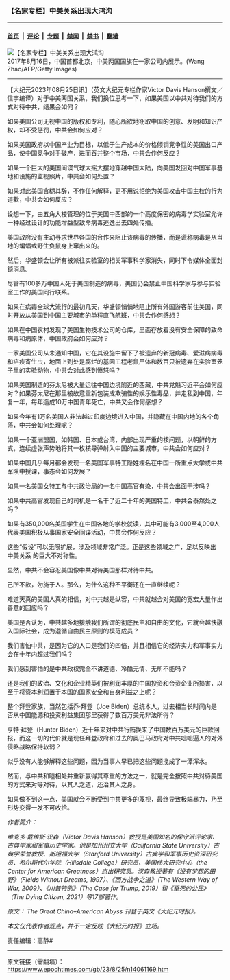 ### 【名家专栏】中美关系出现大鸿沟

---

#### [首页](../../../..?n14061169) &nbsp;|&nbsp; [评论](../../../../../epoch-comment?n14061169) &nbsp;|&nbsp; [专题](../../../../../epoch-special?n14061169) &nbsp;|&nbsp; [禁闻](../../../../../epoch-news?n14061169) &nbsp;|&nbsp; [禁书](../../../../../books?n14061169) &nbsp;|&nbsp; [翻墙](https://github.com/gfw-breaker/nogfw/blob/master/README.md?n14061169)


<div><img alt="【名家专栏】中美关系出现大鸿沟" class="attachment-djy_600_400 size-djy_600_400 wp-post-image" src="https://i.epochtimes.com/assets/uploads/2023/08/id14061171-china-and-us-flag-600x400.jpg"/>
<div class="caption">
 2017年8月16日，中国首都北京，中美两国国旗在一家公司内展示。(Wang Zhao/AFP/Getty Images)
</div></div><hr/><div class="post_content" id="artbody" itemprop="articleBody">
 <!-- article content begin -->
 <p>
  【大纪元2023年08月25日讯】（英文大纪元专栏作家Victor Davis Hanson撰文／信宇编译）对于中美两国关系，我们换位思考一下，如果美国以中共对待我们的方式对待中共，结果会如何？
 </p>
 <p>
  如果美国公司无视中国的版权和专利，随心所欲地窃取中国的创意、发明和知识产权，却不受惩罚，中共会如何应对？
 </p>
 <p>
  如果美国政府以中国产业为目标，以低于生产成本的价格倾销竞争性的美国出口产品，使中国竞争对手破产，进而吞并整个市场，中共会作何反应？
 </p>
 <p>
  如果一个巨大的美国间谍气球大摇大摆地穿越中国大陆，向美国发回对中国军事基地和设施的监视照片，中共会如何处置？
 </p>
 <p>
  如果对此美国含糊其辞，不作任何解释，更不用说拒绝为美国攻击中国主权的行为道歉，中共会如何反应？
 </p>
 <p>
  设想一下，由五角大楼管理的位于美国中西部的一个高度保密的病毒学实验室允许一种经过设计的功能增益型致命病毒逃逸出去四处传播。
 </p>
 <p>
  美国政府没有主动寻求世界各国的合作来阻止该病毒的传播，而是谎称病毒是从当地的蝙蝠或野生负鼠身上窜出来的。
 </p>
 <p>
  然后，华盛顿会让所有被派往实验室的相关军事科学家消失，同时下令媒体全面封锁消息。
 </p>
 <p>
  尽管有100多万中国人死于美国制造的病毒，美国仍会禁止中国科学家与参与实验室工作的美国同行联系。
 </p>
 <p>
  如果在病毒全球大流行的最初几天，华盛顿悄悄地阻止所有外国游客前往美国，同时开放从美国到中国主要城市的单程直飞航班，中共会作何感想？
 </p>
 <p>
  如果在中国农村发现了美国生物技术公司的仓库，里面存放着没有安全保障的致命病毒和病原体，中国政府会如何应对？
 </p>
 <p>
  一家美国公司从未通知中国，它在其设施中留下了被遗弃的新冠病毒、爱滋病病毒和疟疾寄生虫，地面上到处是腐烂的基因工程老鼠尸体和数百只被遗弃在实验室笼子里的实验动物，中共会对此感到愤怒吗？
 </p>
 <p>
  如果美国制造的芬太尼被大量运往中国边境附近的西藏，中共党魁习近平会如何应对？如果芬太尼在那里被故意重新包装成欺骗性的娱乐性毒品，并走私到中国，年复一年，每年造成10万中国青年死亡，中共又会作何感想？
 </p>
 <p>
  如果今年有1万名美国人非法越过印度边境进入中国，并隐藏在中国内地的各个角落，中共会如何处理呢？
 </p>
 <p>
  如果一个亚洲盟国，如韩国、日本或台湾，内部出现严重的核问题，以朝鲜的方式，连续虚张声势地将其一枚核导弹射入中国的主要城市，中共会如何应对？
 </p>
 <p>
  如果中国几乎每月都会发现一名美国军事特工隐姓埋名在中国一所重点大学或中共军队中授课，事态会如何发展？
 </p>
 <p>
  如果一名美国女特工与中共政治局的一名中国高官有染，中共会出面干涉吗？
 </p>
 <p>
  如果中共高官发现自己的司机是一名干了近二十年的美国特工，中共会泰然处之吗？
 </p>
 <p>
  如果有350,000名美国学生在中国各地的学校就读，其中可能有3,000至4,000人代表美国积极从事国家安全间谍活动，中共会作何反应？
 </p>
 <p>
  这些“假设”可以无限扩展，涉及领域非常广泛。正是这些领域之广，足以反映出
  <ok href="https://www.epochtimes.com/gb/tag/%E4%B8%AD%E7%BE%8E%E5%85%B3%E7%B3%BB.html">
   中美关系
  </ok>
  的巨大不对称性。
 </p>
 <p>
  显然，中共不会容忍美国像中共对待美国那样对待中共。
 </p>
 <p>
  己所不欲，勿施于人。那么，为什么这种不平衡还在一直继续呢？
 </p>
 <p>
  难道天真的美国人真的相信，对中共越是纵容，中共就越会对美国的宽宏大量作出善意的回应吗？
 </p>
 <p>
  美国是否认为，中共越多地接触我们所谓的彻底民主和自由的文化，它就会越快融入国际社会，成为遵循自由民主原则的模范成员？
 </p>
 <p>
  我们害怕中共，是因为它的人口是我们的四倍，并且相信它的经济实力和军事实力会在十年内超过我们吗？
 </p>
 <p>
  我们感到害怕的是中共政权完全不讲道德、冷酷无情、无所不能吗？
 </p>
 <p>
  还是我们的政治、文化和企业精英们被利润丰厚的中国投资和合资企业所损害，以至于将资本利润置于本国的国家安全和自身利益之上呢？
 </p>
 <p>
  整个拜登家族，当然包括乔‧拜登（Joe Biden）总统本人，过去相当长时间内是否从中国能源和投资利益集团那里获得了数百万美元非法所得？
 </p>
 <p>
  亨特‧拜登（Hunter Biden）近十年来对中共行贿换来了中国数百万美元的巨款回报，而这一切的代价就是现任拜登政府和过去的奥巴马政府对中共咄咄逼人的对外侵略战略保持软弱？
 </p>
 <p>
  似乎没有人能够解释这些问题，因为当事人早已把这些问题搅成了一潭浑水。
 </p>
 <p>
  然而，与中共和睦相处并重新赢得其尊重的方法之一，就是完全按照中共对待美国的方式来对等对待，以其人之道，还治其人之身。
 </p>
 <p>
  如果做不到这一点，美国就会不断受到中共更多的蔑视，最终导致极端暴力，乃至形势变得一发不可收拾。
 </p>
 <p>
  <em>
   作者简介：
  </em>
 </p>
 <p>
  <em>
   维克多‧戴维斯‧汉森（Victor Davis Hanson）教授是美国知名的保守派评论家、古典学家和军事历史学家。他是加州州立大学（California State University）古典学荣誉教授、斯坦福大学（Stanford University）古典学和军事历史资深研究员、希尔斯代尔学院（Hillsdale College）研究员、美国伟大研究中心（the Center for American Greatness）杰出研究员。汉森教授著有《没有梦想的田野》（Fields Without Dreams, 1997）、《西方战争之道》（The Western Way of War, 2009）、《川普特例》（The Case for Trump, 2019）和《垂死的公民》（The Dying Citizen, 2021）等17部著作。
  </em>
 </p>
 <p>
  <em>
   原文：
   <ok href="https://www.theepochtimes.com/opinion/the-great-china-american-abyss-5475233">
    The Great China–American Abyss
   </ok>
   刊登于英文《大纪元时报》。
  </em>
 </p>
 <p>
  <em>
   本文仅代表作者观点，并不一定反映《大纪元时报》立场。
  </em>
 </p>
 <p>
  责任编辑：高静#
 </p>
 <!-- article content end -->
 <div id="below_article_ad">
 </div>
</div>


---

原文链接（需翻墙）：https://www.epochtimes.com/gb/23/8/25/n14061169.htm
